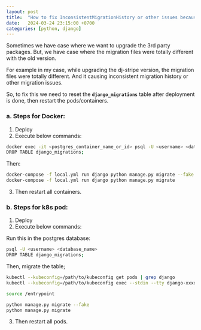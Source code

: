 ```yaml
---
layout: post
title:  "How to fix InconsistentMigrationHistory or other issues because migrations files are changed by 3rd party packages"
date:   2024-03-24 23:15:00 +0700
categories: [python, django]
---
```


Sometimes we have case where we want to upgrade the 3rd party packages.
But, we have case where the migration files were totally different with the old version.

For example in my case, while upgrading the dj-stripe version, the migration files were totally different.
And it causing inconsistent migration history or other migration issues.

So, to fix this we need to reset the **`django_migrations`** table after deployment is done, then restart the pods/containers.

### a. Steps for Docker:
1. Deploy
2. Execute below commands:

```sh
docker exec -it <postgres_container_name_or_id> psql -U <username> <database_name>
DROP TABLE django_migrations;
```

Then:

```sh
docker-compose -f local.yml run django python manage.py migrate --fake
docker-compose -f local.yml run django python manage.py migrate
```

3. Then restart all containers.


### b. Steps for k8s pod:
1. Deploy
2. Execute below commands:

Run this in the postgres database:

```sh
psql -U <username> <database_name>
DROP TABLE django_migrations;
```

Then, migrate the table;

```sh
kubectl --kubeconfig=/path/to/kubeconfig get pods | grep django
kubectl --kubeconfig=/path/to/kubeconfig exec --stdin --tty django-xxxxx -- /bin/bash

source /entrypoint

python manage.py migrate --fake
python manage.py migrate
```

3. Then restart all pods.
